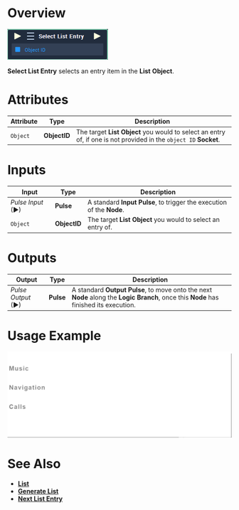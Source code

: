 # Overview

![The Select List Entry Node.](../../../.gitbook/assets/toolbox/incari/list/select-list-entry.PNG)

**Select List Entry** selects an entry item in the **List** **Object**.

# Attributes

|Attribute|Type|Description|
|---|---|---|
|`Object`|**ObjectID**|The target **List** **Object** you would to select an entry of, if one is not provided in the `object ID` **Socket**.|

# Inputs

|Input|Type|Description|
|---|---|---|
|*Pulse Input* (►)|**Pulse**|A standard **Input Pulse**, to trigger the execution of the **Node**.|
|`Object`|**ObjectID**|The target **List** **Object** you would to select an entry of.|

# Outputs

|Output|Type|Description|
|---|---|---|
|*Pulse Output* (►)|**Pulse**|A standard **Output Pulse**, to move onto the next **Node** along the **Logic Branch**, once this **Node** has finished its execution.|

# Usage Example
![The Select List Entry Usage.](../../../.gitbook/assets/toolbox/incari/list/select-list-entry.gif)

# See Also
- [**List**](objects/scene-objects/list.md)
- [**Generate List**](generate-list.md)
- [**Next List Entry**](next-list-entry.md)


